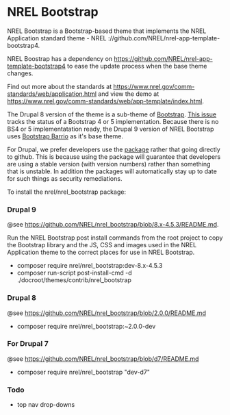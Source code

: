 # NREL Bootstrap

NREL Bootstrap is a Bootstrap-based theme that implements the NREL Application standard theme - NREL ://github.com/NREL/nrel-app-template-bootstrap4.

NREL Boostrap has a dependency on https://github.com/NREL/nrel-app-template-bootstrap4 to ease the update process when the base theme changes.

Find out more about the standards at https://www.nrel.gov/comm-standards/web/application.html and view the demo at https://www.nrel.gov/comm-standards/web/app-template/index.html.

The Drupal 8 version of the theme is a sub-theme of [Bootstrap](https://www.drupal.org/project/bootstrap). [This issue](https://www.drupal.org/project/bootstrap/issues/2554199) tracks the status of a Bootstrap 4 or 5 implementation. Because there is no BS4 or 5 implementatation ready, the Drupal 9 version of NREL Bootstrap uses [Bootstrap Barrio](https://www.drupal.org/project/bootstrap_barrio) as it's base theme.

For Drupal, we prefer developers use the [package](https://packagist.org/packages/nrel/nrel_bootstrap) rather that going directly to github.  This is because using the package will guarantee that developers are using a stable version (with version numbers) rather than something that is unstable.  In addition the packages will automatically stay up to date for such things as security remediations.

To install the nrel/nrel_bootstrap package:

### Drupal 9
@see https://github.com/NREL/nrel_bootstrap/blob/8.x-4.5.3/README.md.

Run the NREL Bootstrap post install commands from the root project to copy the Bootstrap library and the JS, CSS and images used in the NREL Application theme to the correct places for use in NREL Bootstrap.

* composer require nrel/nrel_bootstrap:dev-8.x-4.5.3<br>
* composer run-script post-install-cmd -d ./docroot/themes/contrib/nrel_bootstrap

### Drupal 8
@see https://github.com/NREL/nrel_bootstrap/blob/2.0.0/README.md

* composer require nrel/nrel_bootstrap:~2.0.0-dev<br>

### For Drupal 7
@see https://github.com/NREL/nrel_bootstrap/blob/d7/README.md

* composer require nrel/nrel_bootstrap "dev-d7"

### Todo
* top nav drop-downs